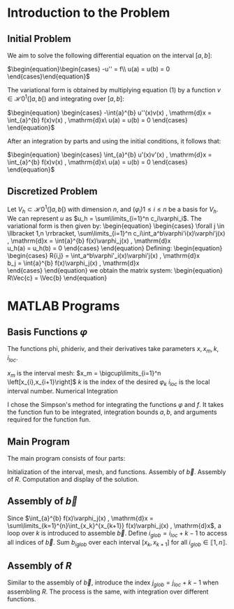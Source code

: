 # Introduction to the Problem

## Initial Problem

We aim to solve the following differential equation on the interval $\left[a,b\right]$:

$`\begin{equation}\begin{cases} -u'' = f\\ u(a) = u(b) = 0 \end{cases}\end{equation}`$

The variational form is obtained by multiplying equation (1) by a function $v \in \mathcal{H}0^1(\left]a,b\right[)$ and integrating over $\left[a,b\right]$:

$`\begin{equation}
\begin{cases}
-\int{a}^{b} u''(x)v(x) , \mathrm{d}x = \int_{a}^{b} f(x)v(x) , \mathrm{d}x\
u(a) = u(b) = 0
\end{cases}
\end{equation}`$

After an integration by parts and using the initial conditions, it follows that:

$`\begin{equation}
\begin{cases}
\int_{a}^{b} u'(x)v'(x) , \mathrm{d}x = \int_{a}^{b} f(x)v(x) , \mathrm{d}x\
u(a) = u(b) = 0
\end{cases}
\end{equation}`$

## Discretized Problem

Let $V_h \subset \mathcal{H}0^1(\left]a,b\right[)$ with dimension $n$, and $(\varphi_i){1\leq i\leq n}$ be a basis for $V_h$. We can represent $u$ as $u_h = \sum\limits_{i=1}^n c_i\varphi_i$. The variational form is then given by:
\begin{equation}
\begin{cases}
\forall j \in \llbracket 1,n \rrbracket, \sum\limits_{i=1}^n c_i\int_a^b\varphi'i(x)\varphi'j(x) , \mathrm{d}x = \int{a}^{b} f(x)\varphi_j(x) , \mathrm{d}x\
u_h(a) = u_h(b) = 0
\end{cases}
\end{equation}
Defining:
\begin{equation}
\begin{cases}
R{i,j} = \int_a^b\varphi'_i(x)\varphi'j(x) , \mathrm{d}x\
b_j = \int{a}^{b} f(x)\varphi_j(x) , \mathrm{d}x\
\end{cases}
\end{equation}
we obtain the matrix system:
\begin{equation}
R\Vec{c} = \Vec{b}
\end{equation}

# MATLAB Programs

## Basis Functions $\varphi$

The functions phi, phideriv, and their derivatives take parameters $x,x_m,k,i_{loc}$.

$x_m$ is the interval mesh: $x_m = \bigcup\limits_{i=1}^n \left[x_{i},x_{i+1}\right]$
$k$ is the index of the desired $\varphi_k$
$i_{loc}$ is the local interval number.
Numerical Integration

I chose the Simpson's method for integrating the functions $\varphi$ and $f$. It takes the function fun to be integrated, integration bounds $a,b$, and arguments required for the function fun.

## Main Program

The main program consists of four parts:

Initialization of the interval, mesh, and functions.
Assembly of $\Vec{b}$.
Assembly of $R$.
Computation and display of the solution.

## Assembly of $\Vec{b}$
Since $\int_{a}^{b} f(x)\varphi_j(x) , \mathrm{d}x = \sum\limits_{k=1}^{n}\int_{x_k}^{x_{k+1}} f(x)\varphi_j(x) , \mathrm{d}x$, a loop over $k$ is introduced to assemble $\Vec{b}$. Define $i_{glob} = i_{loc}+k-1$ to access all indices of $\Vec{b}$. Sum $b_{iglob}$ over each interval $\left[x_{k},x_{k+1}\right]$ for all $i_{glob} \in \llbracket 1,n \rrbracket$.

## Assembly of $R$
Similar to the assembly of $\Vec{b}$, introduce the index $j_{glob} = j_{loc}+k-1$ when assembling $R$. The process is the same, with integration over different functions.
